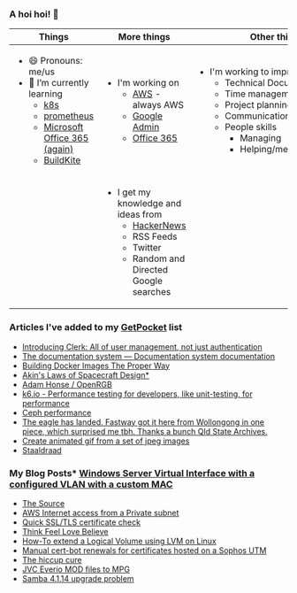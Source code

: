 ### A hoi hoi! 👋

| Things                                                                                                                                                                                                                                                           | More things                                                                                                                                                                                    | Other things                                                                                                                                                                                                                                   |
| ---------------------------------------------------------------------------------------------------------------------------------------------------------------------------------------------------------------------------------------------------------------- | ---------------------------------------------------------------------------------------------------------------------------------------------------------------------------------------------- | ---------------------------------------------------------------------------------------------------------------------------------------------------------------------------------------------------------------------------------------------- |
| <ul><li>😄 Pronouns: me/us</li><li>🌱 I’m currently learning<ul><li>[k8s](https://kubernetes.io/)</li><li>[prometheus](https://prometheus.io/)</li><li>[Microsoft Office 365 (again)](https://office365)</li><li>[BuildKite](https://buildkite.com)</li></ul></li> | <ul><li>I'm working on<ul><li>[AWS](https://aws.amazon.com/) - always AWS</li><li>[Google Admin](https://admin.google.com/)</li><li>[Office 365](https://office365.com)</li></ul></li></ul>    | <ul><li>I'm working to improve on<ul><li>Technical Documentation</li><li>Time management</li><li>Project planning</li><li>Communication</li><li>People skills<ul><li>Managing</li><li>Helping/mentoring/coaching</li></ul></li></ul></li></ul> |
|                                                                                                                                                                                                                                                                  | <ul><li>I get my knowledge and ideas from<ul><li>[HackerNews](https://news.ycombinator.com/)</li><li>RSS Feeds</li><li>Twitter</li><li>Random and Directed Google searches</li></ul></li></ul> |                                                                                                                                                                                                                                                |
<!--
**pgmac/pgmac** is a ✨ _special_ ✨ repository because its `README.md` (this file) appears on your GitHub profile.

Here are some ideas to get you started:

- 👯 I’m looking to collaborate on ...
- 🤔 I’m looking for help with ...
- 💬 Ask me about ...
- 📫 How to reach me: ...
- ⚡ Fun fact: ...
-->

### Articles I've added to my [GetPocket](https://getpocket.com/) list

* [Introducing Clerk: All of user management, not just authentication](https://clerk.dev/blog/all-of-user-management-not-just-authentication)
* [The documentation system — Documentation system documentation](https://documentation.divio.com/)
* [Building Docker Images The Proper Way](https://itnext.io/building-docker-images-the-proper-way-3c9807524582)
* [Akin's Laws of Spacecraft Design*](https://spacecraft.ssl.umd.edu/akins_laws.html)
* [Adam Honse / OpenRGB](https://gitlab.com/CalcProgrammer1/OpenRGB)
* [k6.io - Performance testing for developers, like unit-testing, for performance](https://k6.io)
* [Ceph performance](https://yourcmc.ru/wiki/Ceph_performance)
* [The eagle has landed. Fastway got it here from Wollongong in one piece, which surprised me tbh. Thanks a bunch Qld State Archives.](https://www.reddit.com/r/brisbane/comments/k011ox/the_eagle_has_landed_fastway_got_it_here_from/)
* [Create animated gif from a set of jpeg images](http://stackoverflow.com/questions/3688870/create-animated-gif-from-a-set-of-jpeg-images)
* [Staaldraad](https://staaldraad.github.io/2017/12/20/netstat-without-netstat/)

### My Blog Posts* [Windows Server Virtual Interface with a configured VLAN with a custom MAC](https://pgmac.net.au/technology/2019/12/23/windows-vlan.html)
* [The Source](https://pgmac.net.au/technology/2019/02/25/the-source.html)
* [AWS Internet access from a Private subnet](https://pgmac.net.au/technology/2018/09/03/aws-internet-private-subnets.html)
* [Quick SSL/TLS certificate check](https://pgmac.net.au/technology/2018/04/09/ssl-tls-check.html)
* [Think Feel Love Believe](https://pgmac.net.au/family/2017/11/03/think-feel-love-believe.html)
* [How-To extend a Logical Volume using LVM on Linux](https://pgmac.net.au/technology/2017/11/02/lmv-extend.html)
* [Manual cert-bot renewals for certificates hosted on a Sophos UTM](https://pgmac.net.au/technology/2017/08/30/cert-bot-renewal-sophos-utm.html)
* [The hiccup cure](https://pgmac.net.au/no%20laughing%20matter/2017/05/28/the-hiccup-cure.html)
* [JVC Everio MOD files to MPG](https://pgmac.net.au/technology/2015/03/18/jvc-everio-mod-to-mpg.html)
* [Samba 4.1.14 upgrade problem](https://pgmac.net.au/technology/2014/12/07/samba-4.1.14-upgrade-problem.html)
